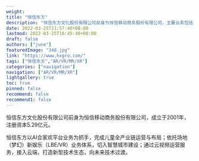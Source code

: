 ```yaml
---
weight: 
title: "恒信东方"
description: "恒信东方文化股份有限公司前身为恒信移动商务股份有限公司，主要业务包括相关知识产权的运营和开发业务、以及全CG数字影像内容生产、虚拟现实内容开发和技术应用、移动信息产品的销售与服务业务。"
date: 2022-03-25T21:57:40+08:00
lastmod: 2022-03-25T16:45:40+08:00
draft: false
authors: ["june"]
featuredImage: "348.jpg"
link: "https://www.hxgro.com/"
tags: ["恒信东方","AR/VR/MR/XR"]
categories: ["navigation"]
navigation: ["AR/VR/MR/XR"]
lightgallery: true
toc: true
pinned: false
recommend: false
recommend1: false
---
```

恒信东方文化股份有限公司前身为恒信移动商务股份有限公司，成立于2001年，注册资本5.29亿元。

恒信东方以AI合家欢平台业务为抓手，完成儿童全产业链运营与布局；依托场地（梦幻）新娱乐（LBE/VR）业务体系，切入智慧城市建设；通过云视频运营服务，接入云端，打造新型技术生态，向未来技术过渡。